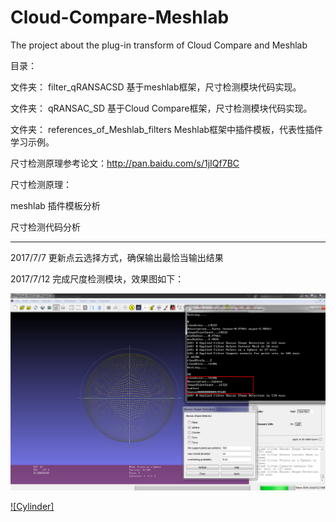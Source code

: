 # Cloud-Compare-Meshlab
The project about the plug-in transform of Cloud Compare and Meshlab 

目录：

文件夹： filter_qRANSACSD
        基于meshlab框架，尺寸检测模块代码实现。
        
文件夹： qRANSAC_SD
        基于Cloud Compare框架，尺寸检测模块代码实现。
        
文件夹： references_of_Meshlab_filters
        Meshlab框架中插件模板，代表性插件学习示例。
        
 尺寸检测原理参考论文：http://pan.baidu.com/s/1jIQf7BC
 
 尺寸检测原理：
 
 meshlab 插件模板分析
 
 尺寸检测代码分析

-----------------------------------------------------------------------------------------
2017/7/7
更新点云选择方式，确保输出最恰当输出结果

2017/7/12
完成尺度检测模块，效果图如下：<br>

 ![Sphere](https://github.com/JimmyJUNUCAS/Cloud-Compare-Meshlab/blob/master/pic/Sphere.png)
 
 [![Cylinder]](https://github.com/JimmyJUNUCAS/Cloud-Compare-Meshlab/blob/master/pic/Cylinder.png)
